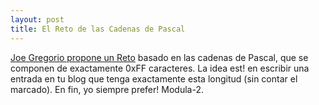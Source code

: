 ```yaml
---
layout: post
title: El Reto de las Cadenas de Pascal
---
```


<a title="The Pascal String Challenge | 2004-05-02 | BitWorking" href="http://bitworking.org/news/The_Pascal_String_Challenge">Joe Gregorio propone un Reto</a> basado en las cadenas de Pascal, que se componen de exactamente 0xFF caracteres. La idea est! en escribir una entrada en tu blog que tenga exactamente esta longitud (sin contar el marcado). En fin, yo siempre prefer! Modula-2.
